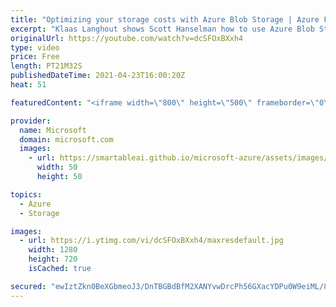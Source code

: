 ```yaml
---
title: "Optimizing your storage costs with Azure Blob Storage | Azure Friday"
excerpt: "Klaas Langhout shows Scott Hanselman how to use Azure Blob Storage for a variety of cloud workloads while optimizing costs related to controlling capacity and tier, Premium tier for transaction cost savings, choosing the right redundancy, and routing preference.  0:00 – Introduction 0:52 – Presentation"
originalUrl: https://youtube.com/watch?v=dcSFOxBXxh4
type: video
price: Free
length: PT21M32S
publishedDateTime: 2021-04-23T16:00:20Z
heat: 51

featuredContent: "<iframe width=\"800\" height=\"500\" frameborder=\"0\" src=\"https://www.youtube.com/embed/dcSFOxBXxh4\" allow=\"accelerometer; autoplay; encrypted-media; gyroscope; picture-in-picture\" allowfullscreen></iframe>"

provider:
  name: Microsoft
  domain: microsoft.com
  images:
    - url: https://smartableai.github.io/microsoft-azure/assets/images/organizations/microsoft.com-50x50.jpg
      width: 50
      height: 50

topics:
  - Azure
  - Storage

images:
  - url: https://i.ytimg.com/vi/dcSFOxBXxh4/maxresdefault.jpg
    width: 1280
    height: 720
    isCached: true

secured: "ewIztZkn0BeXGbmeoJ3/DnTBGBdBfM2XANYvwDrcPh56GXacYDPu0W9eiML/8gW6WRhZqKNuiQiYi1EKBc+Xw/aDWqgjzmeqnCevwSyPPxcOnwqCEI88OGic3KnIKHXZbHU603eAKS3PCoX1vjSP4zyAq16U3JQD5vYU8s7mOnX0FQ0UciP/NQssjmBsHnV9/RtW44bupxkD7sAYC+2X8qjUwVbag1DO2JGZJ3k7dYMYG6ztpqBpbZ3t9XxM62RPOyV/zXDfuJ8Hh+SutbtuVIdNl6/5iJ+5y619hIpURjxTnIJd6xwNzTz5OGgU9FF61nPzEo7tp3w6aanR6Lh124fh1avxidPAXnojy8LqPJzP8bHElcYA8GW5tDjxVxraMtwz2t93xLwZ3V1GtEUkPWXmI3C2Kw0gLoZ4JG8RaxQ=;qNzMSPAMXk+tFRP+cAZ84Q=="
---
```


